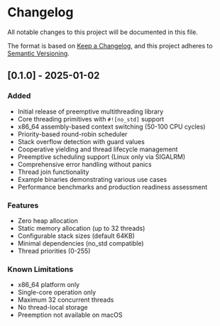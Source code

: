 # Changelog

All notable changes to this project will be documented in this file.

The format is based on [Keep a Changelog](https://keepachangelog.com/en/1.0.0/),
and this project adheres to [Semantic Versioning](https://semver.org/spec/v2.0.0.html).

## [0.1.0] - 2025-01-02

### Added
- Initial release of preemptive multithreading library
- Core threading primitives with `#![no_std]` support
- x86_64 assembly-based context switching (50-100 CPU cycles)
- Priority-based round-robin scheduler
- Stack overflow detection with guard values
- Cooperative yielding and thread lifecycle management
- Preemptive scheduling support (Linux only via SIGALRM)
- Comprehensive error handling without panics
- Thread join functionality
- Example binaries demonstrating various use cases
- Performance benchmarks and production readiness assessment

### Features
- Zero heap allocation
- Static memory allocation (up to 32 threads)
- Configurable stack sizes (default 64KB)
- Minimal dependencies (no_std compatible)
- Thread priorities (0-255)

### Known Limitations
- x86_64 platform only
- Single-core operation only
- Maximum 32 concurrent threads
- No thread-local storage
- Preemption not available on macOS